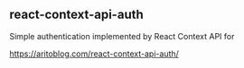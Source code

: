 ## react-context-api-auth

Simple authentication implemented by React Context API for

https://aritoblog.com/react-context-api-auth/